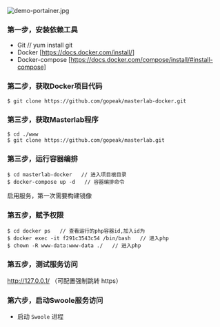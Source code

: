 ![demo-portainer.jpg](demo-portainer.jpg)

### 第一步，安装依赖工具

- Git  // yum install git
- Docker [https://docs.docker.com/install/]
- Docker-compose [https://docs.docker.com/compose/install/#install-compose]

### 第二步，获取Docker项目代码

```
$ git clone https://github.com/gopeak/masterlab-docker.git
```
   
### 第三步，获取Masterlab程序

```
$ cd ./www
$ git clone https://github.com/gopeak/masterlab.git
```
   
### 第三步，运行容器编排

```
$ cd masterlab-docker   // 进入项目根目录
$ docker-compose up -d   // 容器编排命令
```

启用服务，第一次需要构建镜像

### 第五步，赋予权限

```
$ cd docker ps   // 查看运行的php容器id,加入id为 
$ docker exec -it f291c3543c54 /bin/bash   // 进入php
$ chown -R www-data:www-data ./   // 进入php
```


### 第五步，测试服务访问

http://127.0.0.1/ （可配置强制跳转 https）



 
### 第六步，启动Swoole服务访问
- 启动 `Swoole` 进程

 
